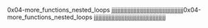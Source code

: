 0x04-more_functions_nested_loops
jjjjjjjjjjjjjjjjjjjjjjjjjjjjjjjjjjjjjjjjjjjjjjjjj0x04-more_functions_nested_loops
jjjjjjjjjjjjjjjjjjjjjjjjjjjjjjjjjjjjjjjjjjjjjjjjj
